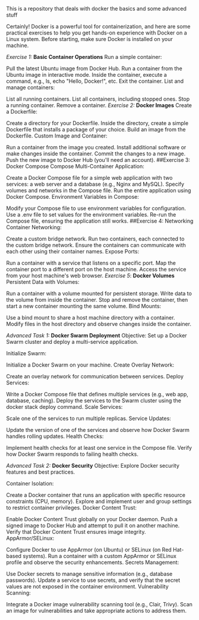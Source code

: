 This is a repository that deals with docker the basics and some advanced stuff


Certainly! Docker is a powerful tool for containerization, and here are some practical exercises to help you get hands-on experience with Docker on a Linux system. Before starting, make sure Docker is installed on your machine.

*Exercise 1:* **Basic Container Operations**
Run a simple container:

Pull the latest Ubuntu image from Docker Hub.
Run a container from the Ubuntu image in interactive mode.
Inside the container, execute a command, e.g., ls, echo "Hello, Docker!", etc.
Exit the container.
List and manage containers:

List all running containers.
List all containers, including stopped ones.
Stop a running container.
Remove a container.
*Exercise 2:* **Docker Images**
Create a Dockerfile:

Create a directory for your Dockerfile.
Inside the directory, create a simple Dockerfile that installs a package of your choice.
Build an image from the Dockerfile.
Custom Image and Container:

Run a container from the image you created.
Install additional software or make changes inside the container.
Commit the changes to a new image.
Push the new image to Docker Hub (you'll need an account).
##Exercise 3: Docker Compose
Compose Multi-Container Application:

Create a Docker Compose file for a simple web application with two services: a web server and a database (e.g., Nginx and MySQL).
Specify volumes and networks in the Compose file.
Run the entire application using Docker Compose.
Environment Variables in Compose:

Modify your Compose file to use environment variables for configuration.
Use a .env file to set values for the environment variables.
Re-run the Compose file, ensuring the application still works.
##Exercise 4: Networking
Container Networking:

Create a custom bridge network.
Run two containers, each connected to the custom bridge network.
Ensure the containers can communicate with each other using their container names.
Expose Ports:

Run a container with a service that listens on a specific port.
Map the container port to a different port on the host machine.
Access the service from your host machine's web browser.
*Exercise 5*: **Docker Volumes**
Persistent Data with Volumes:

Run a container with a volume mounted for persistent storage.
Write data to the volume from inside the container.
Stop and remove the container, then start a new container mounting the same volume.
Bind Mounts:

Use a bind mount to share a host machine directory with a container.
Modify files in the host directory and observe changes inside the container.


*Advanced Task 1:* **Docker Swarm Deployment**
Objective:
Set up a Docker Swarm cluster and deploy a multi-service application.

Initialize Swarm:

Initialize a Docker Swarm on your machine.
Create Overlay Network:

Create an overlay network for communication between services.
Deploy Services:

Write a Docker Compose file that defines multiple services (e.g., web app, database, caching).
Deploy the services to the Swarm cluster using the docker stack deploy command.
Scale Services:

Scale one of the services to run multiple replicas.
Service Updates:

Update the version of one of the services and observe how Docker Swarm handles rolling updates.
Health Checks:

Implement health checks for at least one service in the Compose file.
Verify how Docker Swarm responds to failing health checks.

*Advanced Task 2:* **Docker Security**
Objective:
Explore Docker security features and best practices.

Container Isolation:

Create a Docker container that runs an application with specific resource constraints (CPU, memory).
Explore and implement user and group settings to restrict container privileges.
Docker Content Trust:

Enable Docker Content Trust globally on your Docker daemon.
Push a signed image to Docker Hub and attempt to pull it on another machine. Verify that Docker Content Trust ensures image integrity.
AppArmor/SELinux:

Configure Docker to use AppArmor (on Ubuntu) or SELinux (on Red Hat-based systems).
Run a container with a custom AppArmor or SELinux profile and observe the security enhancements.
Secrets Management:

Use Docker secrets to manage sensitive information (e.g., database passwords).
Update a service to use secrets, and verify that the secret values are not exposed in the container environment.
Vulnerability Scanning:

Integrate a Docker image vulnerability scanning tool (e.g., Clair, Trivy).
Scan an image for vulnerabilities and take appropriate actions to address them.
